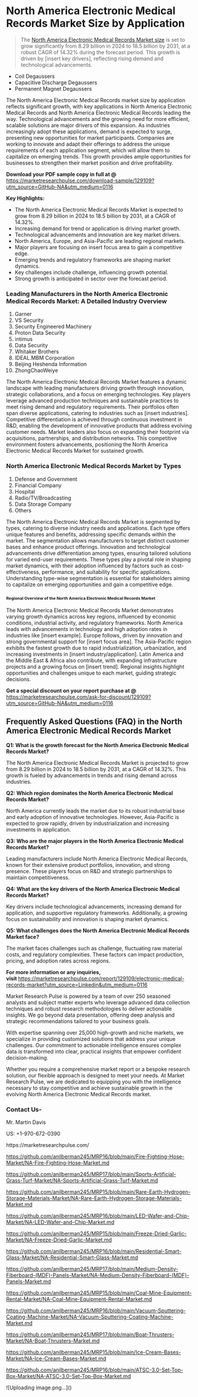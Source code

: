 <h1>North America Electronic Medical Records Market&nbsp;Size by Application</h1><blockquote><p>The <a href="https://marketresearchpulse.com/download-sample/129109?utm_source=GitHub-NA&amp;utm_medium=0116">North America Electronic Medical Records Market size</a> is set to grow significantly from 8.29 billion in 2024 to 18.5 billion by 2031, at a robust CAGR of 14.32% during the forecast period. This growth is driven by [insert key drivers], reflecting rising demand and technological advancements.</p></blockquote><ul><li>Coil Degaussers<li> Capacitive Discharge Degaussers<li> Permanent Magnet Degaussers</li></ul><p>The North America Electronic Medical Records market size by application reflects significant growth, with key applications in North America Electronic Medical Records and North America Electronic Medical Records leading the way. Technological advancements and the growing need for more efficient, scalable solutions are major drivers of this expansion. As industries increasingly adopt these applications, demand is expected to surge, presenting new opportunities for market participants. Companies are working to innovate and adapt their offerings to address the unique requirements of each application segment, which will allow them to capitalize on emerging trends. This growth provides ample opportunities for businesses to strengthen their market position and drive profitability.</p><p><strong>Download your PDF sample copy in full at @ </strong><a href="https://marketresearchpulse.com/download-sample/129109?utm_source=GitHub-NA&amp;utm_medium=0116">https://marketresearchpulse.com/download-sample/129109?utm_source=GitHub-NA&amp;utm_medium=0116</a></p><p><strong>Key Highlights: </strong></p><ul><li>The North America Electronic Medical Records Market is expected to grow from 8.29 billion in 2024 to 18.5 billion by 2031, at a CAGR of 14.32%.</li><li>Increasing demand for trend or application is driving market growth.</li><li>Technological advancements and innovation are key market drivers.</li><li>North America, Europe, and Asia-Pacific are leading regional markets.</li><li>Major players are focusing on insert focus area to gain a competitive edge.</li><li>Emerging trends and regulatory frameworks are shaping market dynamics.</li><li>Key challenges include challenge, influencing growth potential.</li><li>Strong growth is anticipated in sector over the forecast period.</li></ul><h3>Leading Manufacturers in the North America Electronic Medical Records Market: A Detailed Industry Overview</h3><ol><li>Garner</li><li>VS Security</li><li>Security Engineered Machinery</li><li>Proton Data Security</li><li>intimus</li><li>Data Security</li><li>Whitaker Brothers</li><li>IDEAL.MBM Corporation</li><li>Beijing Heshenda Information</li><li>ZhongChaoWeiye</li></ol><div class="flex max-w-full flex-col flex-grow"><div class="min-h-8 text-message flex w-full flex-col items-end gap-2 whitespace-normal break-words [.text-message+&amp;]:mt-5" dir="auto" data-message-author-role="assistant" data-message-id="fd8432e4-4910-450d-b182-61b7bfb0a01f" data-message-model-slug="gpt-4o"><div class="flex w-full flex-col gap-1 empty:hidden first:pt-[3px]"><div class="markdown prose w-full break-words dark:prose-invert light"><p>The North America Electronic Medical Records Market features a dynamic landscape with leading manufacturers driving growth through innovation, strategic collaborations, and a focus on emerging technologies. Key players leverage advanced production techniques and sustainable practices to meet rising demand and regulatory requirements. Their portfolios often span diverse applications, catering to industries such as [insert industries]. Competitive differentiation is achieved through continuous investment in R&amp;D, enabling the development of innovative products that address evolving customer needs. Market leaders also focus on expanding their footprint via acquisitions, partnerships, and distribution networks. This competitive environment fosters advancements, positioning the North America Electronic Medical Records Market for sustained growth.</p></div></div></div></div><h3>North America Electronic Medical Records Market by Types</h3><ol><li>Defense and Government<li> Financial Company<li> Hospital<li> Radio/TV/Broadcasting<li> Data Storage Company<li> Others</li></ol><div class="flex max-w-full flex-col flex-grow"><div class="min-h-8 text-message flex w-full flex-col items-end gap-2 whitespace-normal break-words [.text-message+&amp;]:mt-5" dir="auto" data-message-author-role="assistant" data-message-id="084470be-0bb7-4664-bddf-5156b4f41249" data-message-model-slug="gpt-4o-mini"><div class="flex w-full flex-col gap-1 empty:hidden first:pt-[3px]"><div class="markdown prose w-full break-words dark:prose-invert light"><p>The North America Electronic Medical Records Market is segmented by types, catering to diverse industry needs and applications. Each type offers unique features and benefits, addressing specific demands within the market. The segmentation allows manufacturers to target distinct customer bases and enhance product offerings. Innovation and technological advancements drive differentiation among types, ensuring tailored solutions for varied end-user requirements. These types play a pivotal role in shaping market dynamics, with their adoption influenced by factors such as cost-effectiveness, performance, and suitability for specific applications. Understanding type-wise segmentation is essential for stakeholders aiming to capitalize on emerging opportunities and gain a competitive edge.</p></div></div></div></div><h3><span style="font-size: 11px;">Regional Overview of the North America Electronic Medical Records Market</span></h3><div class="flex max-w-full flex-col flex-grow"><div class="min-h-8 text-message flex w-full flex-col items-end gap-2 whitespace-normal break-words [.text-message+&amp;]:mt-5" dir="auto" data-message-author-role="assistant" data-message-id="e9038762-ce64-4e30-91c9-9bd413514231" data-message-model-slug="gpt-4o-mini"><div class="flex w-full flex-col gap-1 empty:hidden first:pt-[3px]"><div class="markdown prose w-full break-words dark:prose-invert light"><p>The North America Electronic Medical Records Market demonstrates varying growth dynamics across key regions, influenced by economic conditions, industrial activity, and regulatory frameworks. North America leads with advancements in technology and high adoption rates in industries like [insert example]. Europe follows, driven by innovation and strong governmental support for [insert focus area]. The Asia-Pacific region exhibits the fastest growth due to rapid industrialization, urbanization, and increasing investments in [insert industry/application]. Latin America and the Middle East &amp; Africa also contribute, with expanding infrastructure projects and a growing focus on [insert trend]. Regional insights highlight opportunities and challenges unique to each market, guiding strategic decisions.</p></div></div></div></div><p><strong>Get a special discount on your report purchase at @ </strong><a href="https://marketresearchpulse.com/ask-for-discount/129109?utm_source=GitHub-NA&amp;utm_medium=0116">https://marketresearchpulse.com/ask-for-discount/129109?utm_source=GitHub-NA&amp;utm_medium=0116</a></p><h2>Frequently Asked Questions (FAQ) in the North America Electronic Medical Records Market</h2><p><strong>Q1: What is the growth forecast for the North America Electronic Medical Records Market?</strong></p><p>The North America Electronic Medical Records Market is projected to grow from 8.29 billion in 2024 to 18.5 billion by 2031, at a CAGR of 14.32%. This growth is fueled by advancements in trends and rising demand across industries.</p><p><strong>Q2: Which region dominates the North America Electronic Medical Records Market?</strong></p><p>North America currently leads the market due to its robust industrial base and early adoption of innovative technologies. However, Asia-Pacific is expected to grow rapidly, driven by industrialization and increasing investments in application.</p><p><strong>Q3: Who are the major players in the North America Electronic Medical Records Market?</strong></p><p>Leading manufacturers include North America Electronic Medical Records, known for their extensive product portfolios, innovation, and strong presence. These players focus on R&amp;D and strategic partnerships to maintain competitiveness.</p><p><strong>Q4: What are the key drivers of the North America Electronic Medical Records Market?</strong></p><p>Key drivers include technological advancements, increasing demand for application, and supportive regulatory frameworks. Additionally, a growing focus on sustainability and innovation is shaping market dynamics.</p><p><strong>Q5: What challenges does the North America Electronic Medical Records Market face?</strong></p><p>The market faces challenges such as challenge, fluctuating raw material costs, and regulatory complexities. These factors can impact production, pricing, and adoption rates across regions.</p><p><strong>For more information or any inquiries, visit&nbsp;</strong><a href="https://marketresearchpulse.com/report/129109/electronic-medical-records-market?utm_source=Linkedin&utm_medium=0116">https://marketresearchpulse.com/report/129109/electronic-medical-records-market?utm_source=Linkedin&utm_medium=0116</a></p><p>Market Research Pulse is powered by a team of over 250 seasoned analysts and subject matter experts who leverage advanced data collection techniques and robust research methodologies to deliver actionable insights. We go beyond data presentation, offering deep analysis and strategic recommendations tailored to your business goals.</p><p>With expertise spanning over 25,000 high-growth and niche markets, we specialize in providing customized solutions that address your unique challenges. Our commitment to actionable intelligence ensures complex data is transformed into clear, practical insights that empower confident decision-making.</p><p>Whether you require a comprehensive market report or a bespoke research solution, our flexible approach is designed to meet your needs. At Market Research Pulse, we are dedicated to equipping you with the intelligence necessary to stay competitive and achieve sustainable growth in the evolving North America Electronic Medical Records market.</p><h3><strong>Contact Us-</strong></h3><p>Mr. Martin Davis</p><p>US: +1-970-672-0390</p><p>https://marketresearchpulse.com/</p><p><a href="https://github.com/anilberman245/MRP16/blob/main/Fire-Fighting-Hose-Market/NA-Fire-Fighting-Hose-Market.md">https://github.com/anilberman245/MRP16/blob/main/Fire-Fighting-Hose-Market/NA-Fire-Fighting-Hose-Market.md</a></p><p><a href="https://github.com/anilberman245/MRP17/blob/main/Sports-Artificial-Grass-Turf-Market/NA-Sports-Artificial-Grass-Turf-Market.md">https://github.com/anilberman245/MRP17/blob/main/Sports-Artificial-Grass-Turf-Market/NA-Sports-Artificial-Grass-Turf-Market.md</a></p><p><a href="https://github.com/anilberman245/MRP15/blob/main/Rare-Earth-Hydrogen-Storage-Materials-Market/NA-Rare-Earth-Hydrogen-Storage-Materials-Market.md">https://github.com/anilberman245/MRP15/blob/main/Rare-Earth-Hydrogen-Storage-Materials-Market/NA-Rare-Earth-Hydrogen-Storage-Materials-Market.md</a></p><p><a href="https://github.com/anilberman245/MRP16/blob/main/LED-Wafer-and-Chip-Market/NA-LED-Wafer-and-Chip-Market.md">https://github.com/anilberman245/MRP16/blob/main/LED-Wafer-and-Chip-Market/NA-LED-Wafer-and-Chip-Market.md</a></p><p><a href="https://github.com/anilberman245/MRP15/blob/main/Freeze-Dried-Garlic-Market/NA-Freeze-Dried-Garlic-Market.md">https://github.com/anilberman245/MRP15/blob/main/Freeze-Dried-Garlic-Market/NA-Freeze-Dried-Garlic-Market.md</a></p><p><a href="https://github.com/anilberman245/MRP16/blob/main/Residential-Smart-Glass-Market/NA-Residential-Smart-Glass-Market.md">https://github.com/anilberman245/MRP16/blob/main/Residential-Smart-Glass-Market/NA-Residential-Smart-Glass-Market.md</a></p><p><a href="https://github.com/anilberman245/MRP17/blob/main/Medium-Density-Fiberboard-(MDF)-Panels-Market/NA-Medium-Density-Fiberboard-(MDF)-Panels-Market.md">https://github.com/anilberman245/MRP17/blob/main/Medium-Density-Fiberboard-(MDF)-Panels-Market/NA-Medium-Density-Fiberboard-(MDF)-Panels-Market.md</a></p><p><a href="https://github.com/anilberman245/MRP15/blob/main/Coal-Mine-Equipment-Rental-Market/NA-Coal-Mine-Equipment-Rental-Market.md">https://github.com/anilberman245/MRP15/blob/main/Coal-Mine-Equipment-Rental-Market/NA-Coal-Mine-Equipment-Rental-Market.md</a></p><p><a href="https://github.com/anilberman245/MRP16/blob/main/Vacuum-Sputtering-Coating-Machine-Market/NA-Vacuum-Sputtering-Coating-Machine-Market.md">https://github.com/anilberman245/MRP16/blob/main/Vacuum-Sputtering-Coating-Machine-Market/NA-Vacuum-Sputtering-Coating-Machine-Market.md</a></p><p><a href="https://github.com/anilberman245/MRP17/blob/main/Boat-Thrusters-Market/NA-Boat-Thrusters-Market.md">https://github.com/anilberman245/MRP17/blob/main/Boat-Thrusters-Market/NA-Boat-Thrusters-Market.md</a></p><p><a href="https://github.com/anilberman245/MRP15/blob/main/Ice-Cream-Bases-Market/NA-Ice-Cream-Bases-Market.md">https://github.com/anilberman245/MRP15/blob/main/Ice-Cream-Bases-Market/NA-Ice-Cream-Bases-Market.md</a></p><p><a href="https://github.com/anilberman245/MRP16/blob/main/ATSC-3.0-Set-Top-Box-Market/NA-ATSC-3.0-Set-Top-Box-Market.md">https://github.com/anilberman245/MRP16/blob/main/ATSC-3.0-Set-Top-Box-Market/NA-ATSC-3.0-Set-Top-Box-Market.md</a></p>
![Uploading image.png…]()
